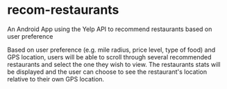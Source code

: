 # recom-restaurants
An Android App using the Yelp API to recommend restaurants based on user preference

Based on user preference (e.g. mile radius, price level, type of food) and GPS location, 
users will be able to scroll through several recommended restaurants and select the one they wish to view.
The restaurants stats will be displayed and the user can choose to see the restaurant's location relative
to their own GPS location.
